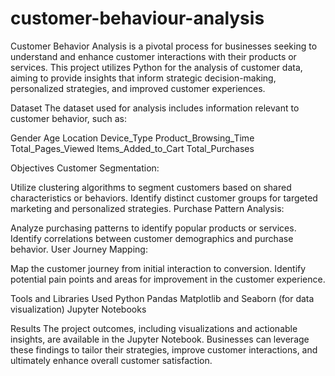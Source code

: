 # customer-behaviour-analysis
Customer Behavior Analysis is a pivotal process for businesses seeking to understand and enhance customer interactions with their products or services. This project utilizes Python for the analysis of customer data, aiming to provide insights that inform strategic decision-making, personalized strategies, and improved customer experiences.

Dataset
The dataset used for analysis includes information relevant to customer behavior, such as:

Gender
Age
Location
Device_Type
Product_Browsing_Time
Total_Pages_Viewed
Items_Added_to_Cart
Total_Purchases

Objectives
Customer Segmentation:

Utilize clustering algorithms to segment customers based on shared characteristics or behaviors.
Identify distinct customer groups for targeted marketing and personalized strategies.
Purchase Pattern Analysis:

Analyze purchasing patterns to identify popular products or services.
Identify correlations between customer demographics and purchase behavior.
User Journey Mapping:

Map the customer journey from initial interaction to conversion.
Identify potential pain points and areas for improvement in the customer experience.

Tools and Libraries Used
Python
Pandas
Matplotlib and Seaborn (for data visualization)
Jupyter Notebooks

Results
The project outcomes, including visualizations and actionable insights, are available in the Jupyter Notebook. Businesses can leverage these findings to tailor their strategies, improve customer interactions, and ultimately enhance overall customer satisfaction.

